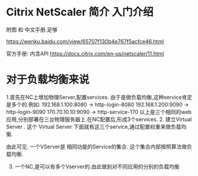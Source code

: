 # Citrix NetScaler 简介 入门介绍

附图 和 中文手册.足够

https://wenku.baidu.com/view/65707f130b4e767f5acfce46.html

官方手册: 内含API
https://docs.citrix.com/en-us/netscaler/11.html

# 对于负载均衡来说
 1.首先在NC上增加物理Server,配置services. 由于是做负载均衡,这种service肯定是多个的.例如:
    192.168.1.100:8080 -> http-login-8080
    192.168.1.200:9090 -> http-login-9090
    170.70.10.10:9090 -> http-service-170
   以上是三个相同的web应用,分别部署在三台物理服务器上.在NC配置后,形成3个services.
  2. 建立Virtual Server . 这个 Virtual Server 下面就有这三个service,通过配置权重来做负载均衡.
  
  由此可见. 一个VServer是 相同功能的Service的集合. 这个集合内部按照算法做负载均衡.
  
  3. 一个NC,是可以有多个Vserver的.由此做到对不同应用的分别的负载均衡


